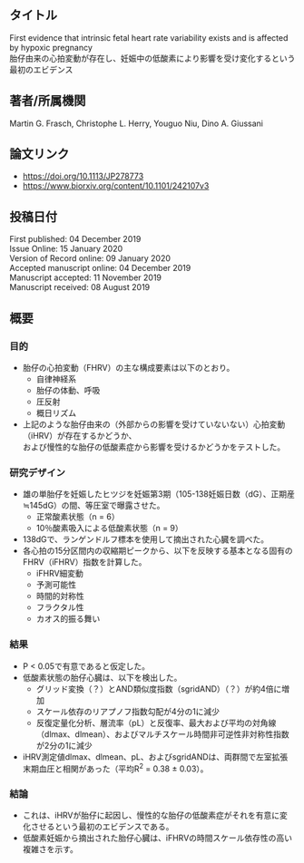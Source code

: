 ## タイトル
First evidence that intrinsic fetal heart rate variability exists and is affected by hypoxic pregnancy  
胎仔由来の心拍変動が存在し、妊娠中の低酸素により影響を受け変化するという最初のエビデンス

## 著者/所属機関
Martin G. Frasch, Christophe L. Herry, Youguo Niu, Dino A. Giussani

## 論文リンク
* https://doi.org/10.1113/JP278773
* https://www.biorxiv.org/content/10.1101/242107v3

## 投稿日付
First published: 04 December 2019  
Issue Online: 15 January 2020  
Version of Record online: 09 January 2020  
Accepted manuscript online: 04 December 2019  
Manuscript accepted: 11 November 2019  
Manuscript received: 08 August 2019

## 概要
### 目的
* 胎仔の心拍変動（FHRV）の主な構成要素は以下のとおり。
  * 自律神経系
  * 胎仔の体動、呼吸
  * 圧反射
  * 概日リズム
* 上記のような胎仔由来の（外部からの影響を受けていないない）心拍変動（iHRV）が存在するかどうか、  
および慢性的な胎仔の低酸素症から影響を受けるかどうかをテストした。
### 研究デザイン
* 雄の単胎仔を妊娠したヒツジを妊娠第3期（105-138妊娠日数（dG）、正期産≒145dG）の間、等圧室で曝露させた。
  * 正常酸素状態（n = 6）
  * 10％酸素吸入による低酸素状態（n = 9）
* 138dGで、ランゲンドルフ標本を使用して摘出された心臓を調べた。
* 各心拍の15分区間内の収縮期ピークから、以下を反映する基本となる固有のFHRV（iFHRV）指数を計算した。
  * iFHRV細変動
  * 予測可能性
  * 時間的対称性
  * フラクタル性
  * カオス的振る舞い
### 結果
* P < 0.05で有意であると仮定した。
* 低酸素状態の胎仔心臓は、以下を検出した。
  * グリッド変換（？）とAND類似度指数（sgridAND）（？）が約4倍に増加
  * スケール依存のリアプノフ指数勾配が4分の1に減少
  * 反復定量化分析、層流率（pL）と反復率、最大および平均の対角線（dlmax、dlmean）、およびマルチスケール時間非可逆性非対称性指数が2分の1に減少
* iHRV測定値dlmax、dlmean、pL、およびsgridANDは、両群間で左室拡張末期血圧と相関があった（平均R<sup>2</sup> = 0.38 ± 0.03）。
### 結論
* これは、iHRVが胎仔に起因し、慢性的な胎仔の低酸素症がそれを有意に変化させるという最初のエビデンスである。
* 低酸素妊娠から摘出された胎仔心臓は、iFHRVの時間スケール依存性の高い複雑さを示す。
